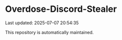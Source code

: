 # Overdose-Discord-Stealer

Last updated: 2025-07-07 20:54:35

This repository is automatically maintained.
